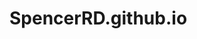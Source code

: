 # SpencerRD.github.io
<!DOCTYPE html>
<html>
<head>
<title>Nice</title>
<style>

#title {
text-align: center;
font-size: 72px;
}

.links {
font-size: 50px;
position: absolute;
}

</head>
<body>
<h1 id="title">How Things Work Laptop</h1>
<p style="font-size: 35px; padding-left: 10px;"> For our project we took apart a laptop. Laptops are very different from desktops, they have to be more compact and some of their parts have to have different components to make them work. During this presentation we will go over the hard drive, the RAM, the CPU and a small bit of the motherboard. We will also look at how some parts change from desktop to laptop. </p>
<hr>
<p class="links" style="padding-left: 5px;"><a href=""><span id="ram">RAM</span></a> &emsp; <a href=""><span id="hdd">HDD</span></a> &emsp; <a href="
        SpencerRD.github.io/cpu.html
      "><span id="cpu">CPU</span></a> &emsp; 
<a href=""><span id="changes">Changes</span></a> &emsp; <a href=""><span id="laptop">Laptop</span></a></p>




</body>
</html>
